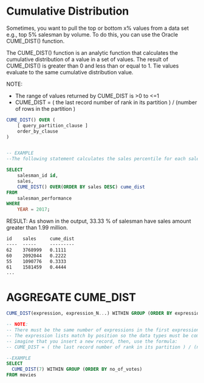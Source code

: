 # Cumulative Distribution

Sometimes, you want to pull the top or bottom x% values from a data set e.g., top 5% salesman by volume. To do this, you can use the Oracle CUME_DIST() function.

The CUME_DIST() function is an analytic function that calculates the cumulative distribution of a value in a set of values. The result of CUME_DIST() is greater than 0 and less than or equal to 1. Tie values evaluate to the same cumulative distribution value.

NOTE:

- The range of values returned by CUME_DIST is >0 to <=1
- CUME_DIST = ( the last record number of rank in its partition ) / (number of rows in the partition )

```sql
CUME_DIST() OVER (
    [ query_partition_clause ]
    order_by_clause
)


-- EXAMPLE
--The following statement calculates the sales percentile for each salesman in 2017:

SELECT
    salesman_id id,
    sales,
    CUME_DIST() OVER(ORDER BY sales DESC) cume_dist
FROM
    salesman_performance
WHERE
    YEAR = 2017;
```

RESULT: As shown in the output, 33.33 % of salesman have sales amount greater than 1.99 million.

```txt
id    sales     cume_dist
----  -----     ---------
62    3768999   0.1111
60    2092044   0.2222
55    1090776   0.3333
61    1581459   0.4444
...
```

# AGGREGATE CUME_DIST

```SQL
CUME_DIST(expression, expression_N...) WITHIN GROUP (ORDER BY expression )

-- NOTE:
-- There must be the same number of expressions in the first expression list as there is in the ORDER BY clause.
-- The expression lists match by position so the data types must be compatible between the expressions in the first expression list as in the ORDER BY clause
-- imagine that you insert a new record, then, use the formula:
-- CUME_DIST = ( the last record number of rank in its partition ) / (number of rows in the partition )

--EXAMPLE
SELECT
  CUME_DIST(7) WITHIN GROUP (ORDER BY no_of_votes)
FROM movies
```

